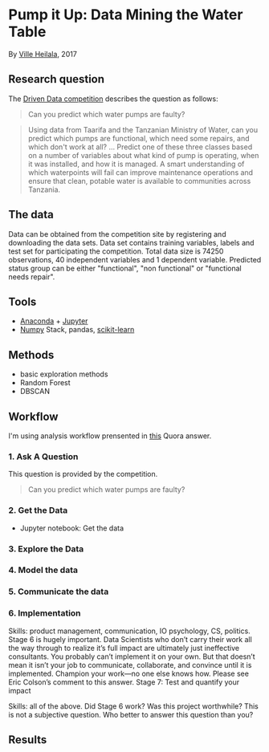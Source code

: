 # Pump it Up: Data Mining the Water Table

By [Ville Heilala](https://heila.la), 2017

## Research question

The [Driven Data competition](https://www.drivendata.org/competitions/7/pump-it-up-data-mining-the-water-table/) describes the question as follows:

>Can you predict which water pumps are faulty?

>Using data from Taarifa and the Tanzanian Ministry of Water, can you predict which pumps are functional, which need some repairs, and which don't work at all? ... Predict one of these three classes based on a number of variables about what kind of pump is operating, when it was installed, and how it is managed. A smart understanding of which waterpoints will fail can improve maintenance operations and ensure that clean, potable water is available to communities across Tanzania.

## The data

Data can be obtained from the competition site by registering and downloading the data sets. Data set contains training variables, labels and test set for participating the competition. Total data size is 74250 observations, 40 independent variables and 1 dependent variable. Predicted status group can be either "functional", "non functional" or "functional needs repair".

## Tools

* [Anaconda](https://www.continuum.io/) + [Jupyter](http://jupyter.org/)
* [Numpy](http://www.numpy.org/) Stack, pandas, [scikit-learn](http://scikit-learn.org/stable/)

## Methods

* basic exploration methods
* Random Forest
* DBSCAN

## Workflow

I'm using analysis workflow prensented in [this](https://www.quora.com/What-is-the-workflow-or-process-of-a-data-scientist) Quora answer.

### 1. Ask A Question

This question is provided by the competition.

>Can you predict which water pumps are faulty?

### 2. Get the Data

* Jupyter notebook: Get the data

### 3. Explore the Data

### 4. Model the data

### 5. Communicate the data

### 6. Implementation

Skills: product management, communication, IO psychology, CS, politics.
Stage 6 is hugely important. Data Scientists who don’t carry their work all the way through to realize it’s full impact are ultimately just ineffective consultants.
You probably can’t implement it on your own. But that doesn’t mean it isn’t your job to communicate, collaborate, and convince until it is implemented. Champion your work—no one else knows how.
Please see Eric Colson’s comment to this answer.
Stage 7: Test and quantify your impact

Skills: all of the above.
Did Stage 6 work? Was this project worthwhile? This is not a subjective question. Who better to answer this question than you?

## Results
